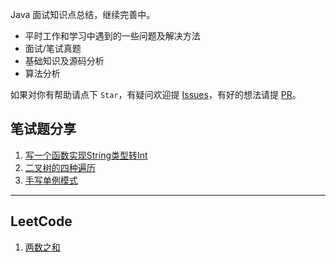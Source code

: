 Java 面试知识点总结，继续完善中。

* 平时工作和学习中遇到的一些问题及解决方法
* 面试/笔试真题
* 基础知识及源码分析
* 算法分析


如果对你有帮助请点下 `Star`，有疑问欢迎提 [Issues](https://github.com/tinet-shenjg/JavaInterview/issues)，有好的想法请提 [PR](https://github.com/tinet-shenjg/JavaInterview/pulls)。
     
     

## 笔试题分享
1. [写一个函数实现String类型转Int](https://github.com/tinet-shenjg/JavaInterview/blob/master/interview/String%E8%BD%ACint.md)
2. [二叉树的四种遍历](https://github.com/tinet-shenjg/JavaInterview/blob/master/interview/TreeNode.md)
3. [手写单例模式](https://github.com/tinet-shenjg/JavaInterview/blob/master/interview/singleton.md)
   
---
## LeetCode   
1. [两数之和](https://github.com/tinet-shenjg/JavaInterview/blob/master/leetCode/twoSum.md)
 